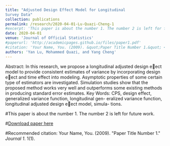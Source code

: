```yaml
---
title: "Adjusted Design Effect Model for Longitudinal
Survey Data"
collection: publications
permalink: /research/2020-04-01-Lu-Quazi-Cheng-1
#excerpt: 'This paper is about the number 1. The number 2 is left for future work.'
date: 2020-04-01
venue: 'Journal of Official Statistics'
#paperurl: 'http://academicpages.github.io/files/paper1.pdf'
#citation: 'Your Name, You. (2009). &quot;Paper Title Number 1.&quot; <i>Journal 1</i>. 1(1).'
authors: 'Yan Lu, Mohammed Quazi, and Yang Cheng'
---
```


Abstract: In this research, we propose a longitudinal adjusted design eect model to
provide consistent estimates of variance by incorporating design eect and time
effect into modeling. Asymptotic properties of some certain type of estimators
are investigated. Simulation studies show that the proposed method works
very well and outperforms some existing methods in producing standard error
estimates.
Key Words: CPS, design effect, generalized variance function, longitudinal gen-
eralized variance function, longitudinal adjusted design eect model, simula-
tions.

#This paper is about the number 1. The number 2 is left for future work.

#[Download paper here](http://academicpages.github.io/files/paper1.pdf)

#Recommended citation: Your Name, You. (2009). "Paper Title Number 1." <i>Journal 1</i>. 1(1).
